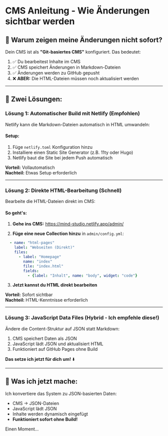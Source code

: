 # CMS Anleitung - Wie Änderungen sichtbar werden

## 🤔 Warum zeigen meine Änderungen nicht sofort?

Dein CMS ist als **"Git-basiertes CMS"** konfiguriert. Das bedeutet:

1. ✅ Du bearbeitest Inhalte im CMS
2. ✅ CMS speichert Änderungen in Markdown-Dateien
3. ✅ Änderungen werden zu GitHub gepusht
4. ❌ **ABER:** Die HTML-Dateien müssen noch aktualisiert werden

---

## 🔧 **Zwei Lösungen:**

### **Lösung 1: Automatischer Build mit Netlify (Empfohlen)**

Netlify kann die Markdown-Dateien automatisch in HTML umwandeln:

#### **Setup:**
1. Füge `netlify.toml` Konfiguration hinzu
2. Installiere einen Static Site Generator (z.B. 11ty oder Hugo)
3. Netlify baut die Site bei jedem Push automatisch

**Vorteil:** Vollautomatisch  
**Nachteil:** Etwas Setup erforderlich

---

### **Lösung 2: Direkte HTML-Bearbeitung (Schnell)**

Bearbeite die HTML-Dateien direkt im CMS:

#### **So geht's:**

1. **Gehe ins CMS:** https://mind-studio.netlify.app/admin/

2. **Füge eine neue Collection hinzu** in `admin/config.yml`:

```yaml
  - name: "html-pages"
    label: "Webseiten (Direkt)"
    files:
      - label: "Homepage"
        name: "index"
        file: "index.html"
        fields:
          - {label: "Inhalt", name: "body", widget: "code"}
```

3. **Jetzt kannst du HTML direkt bearbeiten**

**Vorteil:** Sofort sichtbar  
**Nachteil:** HTML-Kenntnisse erforderlich

---

### **Lösung 3: JavaScript Data Files (Hybrid - Ich empfehle diese!)**

Ändere die Content-Struktur auf JSON statt Markdown:

1. CMS speichert Daten als JSON
2. JavaScript lädt JSON und aktualisiert HTML
3. Funktioniert auf GitHub Pages ohne Build

**Das setze ich jetzt für dich um!** ⬇️

---

## 🚀 Was ich jetzt mache:

Ich konvertiere das System zu JSON-basierten Daten:
- CMS → JSON-Dateien
- JavaScript lädt JSON
- Inhalte werden dynamisch eingefügt
- **Funktioniert sofort ohne Build!**

Einen Moment...

